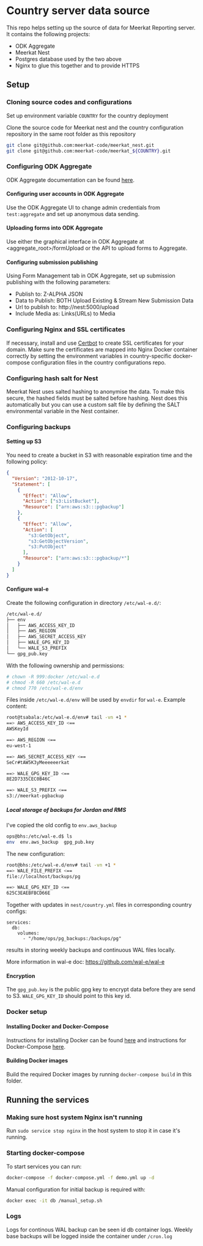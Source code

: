 # Country server data source

This repo helps setting up the source of data for Meerkat Reporting server.
It contains the following projects:
* ODK Aggregate
* Meerkat Nest
* Postgres database used by the two above
* Nginx to glue this together and to provide HTTPS

## Setup

### Cloning source codes and configurations
Set up environment variable `COUNTRY` for the country deployment

Clone the source code for Meerkat nest and the country configuration repository in the same root folder as this repository
```bash
git clone git@github.com:meerkat-code/meerkat_nest.git
git clone git@github.com:meerkat-code/meerkat_${COUNTRY}.git
```

### Configuring ODK Aggregate
ODK Aggregate documentation can be found [here](http://docs.opendatakit.org/aggregate-guide/).

#### Configuring user accounts in ODK Aggregate
Use the ODK Aggregate UI to change admin credentials from `test:aggregate` and set up anonymous data sending.

#### Uploading forms into ODK Aggregate
Use either the graphical interface in ODK Aggregate at <aggregate_root>/formUpload or the API to upload forms to Aggregate.

#### Configuring submission publishing
Using Form Management tab in ODK Aggregate, set up submission publishing with the following parameters:
* Publish to: Z-ALPHA JSON
* Data to Publish: BOTH Upload Existing & Stream New Submission Data
* Url to publish to: http://nest:5000/upload
* Include Media as: Links(URLs) to Media

### Configuring Nginx and SSL certificates
If necessary, install and use [Certbot](https://certbot.eff.org/) to create SSL certificates for your domain. Make sure the certificates are mapped into Nginx Docker container correctly by setting the environment variables in country-specific docker-compose configuration files in the country configurations repo.

### Configuring hash salt for Nest
Meerkat Nest uses salted hashing to anonymise the data. To make this secure, the hashed fields must be salted before hashing. Nest does this automatically but
you can use a custom salt file by defining the SALT environmental variable in the Nest container.

### Configuring backups

#### Setting up S3
You need to create a bucket in S3 with reasonable expiration time and the following policy:
```json
{
  "Version": "2012-10-17",
  "Statement": [
    {
      "Effect": "Allow",
      "Action": ["s3:ListBucket"],
      "Resource": ["arn:aws:s3:::pgbackup"]
    },
    {
      "Effect": "Allow",
      "Action": [
        "s3:GetObject",
        "s3:GetObjectVersion",
        "s3:PutObject"
      ],
      "Resource": ["arn:aws:s3:::pgbackup/*"]
    }
  ]
}
```
#### Configure wal-e
Create the following configuration in directory `/etc/wal-e.d/`:
```bash
/etc/wal-e.d/
├── env
│   ├── AWS_ACCESS_KEY_ID
│   ├── AWS_REGION
│   ├── AWS_SECRET_ACCESS_KEY
│   ├── WALE_GPG_KEY_ID
│   └── WALE_S3_PREFIX
└── gpg_pub.key

```
With the following ownership and permissions:
```bash
# chown -R 999:docker /etc/wal-e.d
# chmod -R 660 /etc/wal-e.d
# chmod 770 /etc/wal-e.d/env
```
Files inside `/etc/wal-e.d/env` will be used by `envdir` for `wal-e`. Example content:
```bash
root@tsabala:/etc/wal-e.d/env# tail -vn +1 *
==> AWS_ACCESS_KEY_ID <==
AWSKeyId

==> AWS_REGION <==
eu-west-1

==> AWS_SECRET_ACCESS_KEY <==
SeCr#tAW5K3yMeeeeeerkat

==> WALE_GPG_KEY_ID <==
8E2D7335CEC0B46C

==> WALE_S3_PREFIX <==
s3://meerkat-pgbackup
```

##### Local storage of backups for Jordan and RMS
I've copied the old config to `env.aws_backup`
```bash
ops@bhs:/etc/wal-e.d$ ls
env  env.aws_backup  gpg_pub.key
```
The new configuration:
```bash
root@bhs:/etc/wal-e.d/env# tail -vn +1 *
==> WALE_FILE_PREFIX <==
file://localhost/backups/pg

==> WALE_GPG_KEY_ID <==
625C3EAEBFBCD66E
```
Together with updates in `nest/country.yml` files in corresponding country configs:
```docker
services:
  db:
    volumes:
      - "/home/ops/pg_backups:/backups/pg"
```
results in storing weekly backups and continuous WAL files locally.

More information in wal-e doc: https://github.com/wal-e/wal-e

#### Encryption
The `gpg_pub.key` is the public gpg key to encrypt data before they are send to S3.
`WALE_GPG_KEY_ID` should point to this key id.

### Docker setup

#### Installing Docker and Docker-Compose
Instructions for installing Docker can be found [here](https://docs.docker.com/engine/installation/) and instructions for Docker-Compose [here](https://docs.docker.com/compose/install/).

#### Building Docker images
Build the required Docker images by running
`docker-compose build` in this folder.

## Running the services

### Making sure host system Nginx isn't running
Run `sudo service stop nginx` in the host system to stop it in case it's running.

### Starting docker-compose
To start services you can run:
```bash
docker-compose -f docker-compose.yml -f demo.yml up -d
```
Manual configuration for initial backup is required with:
```bash
docker exec -it db /manual_setup.sh
```

### Logs
Logs for continous WAL backup can be seen id db container logs.
Weekly base backups will be logged inside the container under `/cron.log`


